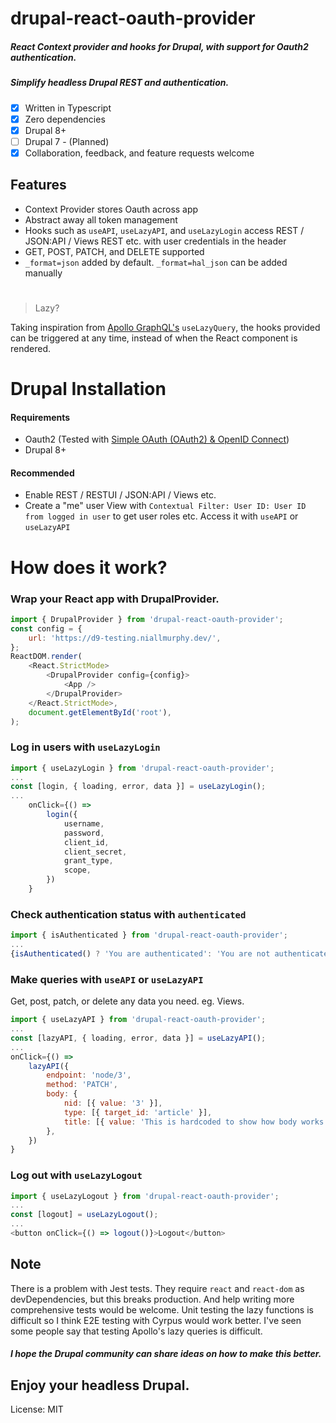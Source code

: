 # drupal-react-oauth-provider

##### React Context provider and hooks for Drupal, with support for Oauth2 authentication.

##### Simplify headless Drupal REST and authentication.

-   [x] Written in Typescript
-   [x] Zero dependencies
-   [x] Drupal 8+
-   [ ] Drupal 7 - (Planned)
-   [x] Collaboration, feedback, and feature requests welcome

## Features

-   Context Provider stores Oauth across app
-   Abstract away all token management
-   Hooks such as `useAPI`, `useLazyAPI`, and `useLazyLogin` access REST / JSON:API / Views REST etc. with user credentials in the header
-   GET, POST, PATCH, and DELETE supported
-   `_format=json` added by default. `_format=hal_json` can be added manually

#

> Lazy?

Taking inspiration from [Apollo GraphQL's](https://www.apollographql.com/docs/react/data/queries#manual-execution-with-uselazyquery) `useLazyQuery`, the hooks provided can be triggered at any time, instead of when the React component is rendered.

# Drupal Installation

#### Requirements

-   Oauth2 (Tested with [Simple OAuth (OAuth2) & OpenID Connect](https://www.drupal.org/project/simple_oauth/))
-   Drupal 8+

#### Recommended

-   Enable REST / RESTUI / JSON:API / Views etc.
-   Create a "me" user View with `Contextual Filter: User ID: User ID from logged in user` to get user roles etc. Access it with `useAPI` or `useLazyAPI`

# How does it work?

### Wrap your React app with DrupalProvider.

```javascript
import { DrupalProvider } from 'drupal-react-oauth-provider';
const config = {
	url: 'https://d9-testing.niallmurphy.dev/',
};
ReactDOM.render(
	<React.StrictMode>
		<DrupalProvider config={config}>
			<App />
		</DrupalProvider>
	</React.StrictMode>,
	document.getElementById('root'),
);
```

### Log in users with `useLazyLogin`

```javascript
import { useLazyLogin } from 'drupal-react-oauth-provider';
...
const [login, { loading, error, data }] = useLazyLogin();
...
    onClick={() =>
    	login({
    		username,
    		password,
    		client_id,
    		client_secret,
    		grant_type,
    		scope,
    	})
    }
```

### Check authentication status with `authenticated`

```javascript
import { isAuthenticated } from 'drupal-react-oauth-provider';
...
{isAuthenticated() ? 'You are authenticated': 'You are not authenticated'}
```

### Make queries with `useAPI` or `useLazyAPI`

Get, post, patch, or delete any data you need. eg. Views.

```javascript
import { useLazyAPI } from 'drupal-react-oauth-provider';
...
const [lazyAPI, { loading, error, data }] = useLazyAPI();
...
onClick={() =>
	lazyAPI({
		endpoint: 'node/3',
		method: 'PATCH',
		body: {
			nid: [{ value: '3' }],
			type: [{ target_id: 'article' }],
			title: [{ value: 'This is hardcoded to show how body works.' }],
		},
	})
}
```

### Log out with `useLazyLogout`

```javascript
import { useLazyLogout } from 'drupal-react-oauth-provider';
...
const [logout] = useLazyLogout();
...
<button onClick={() => logout()}>Logout</button>
```

## Note

There is a problem with Jest tests. They require `react` and `react-dom` as devDependencies, but this breaks production. And help writing more comprehensive tests would be welcome. Unit testing the lazy functions is difficult so I think E2E testing with Cyrpus would work better. I've seen some people say that testing Apollo's lazy queries is difficult.

##### I hope the Drupal community can share ideas on how to make this better.

## Enjoy your headless Drupal.

License: MIT
